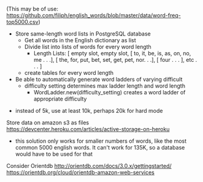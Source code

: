 (This may be of use: https://github.com/filiph/english_words/blob/master/data/word-freq-top5000.csv)

- Store same-length word lists in PostgreSQL database
  - Get all words in the English dictionary as list
  - Divide list into lists of words for every word length
    - Length Lists: [
      empty slot,
      empty slot,
      [ to, it, be, is, as, on, no, me . . .],
      [ the, for, put, bet, set, get, pet, nor. . .],
      [ four . . . ],
      etc . . .
    ]
  - create tables for every word length
- Be able to automatically generate word ladders of varying difficult
  - difficulty setting determines max ladder length and word length
    - WordLadder.new(difficulty_setting) creates a word ladder of
      appropriate difficulty
<!-- - For every fixed length word list, generate every possible word ladder
  - is this feasible?
    - would it take too much time to execute?
    - test by prototyping the generator of every possible word ladder for two-letter words
      - start with several words before doing all
- In the event that you can't generate EVERY possible word ladder
  - (which seems likely)
  - Generate word ladders on the fly from list of words
    - do so randomly, by brute force:
      - start with a random word from list
      - iterate through list until an adjacent word is found
        - word is adjacent if all but one letter are equal
      - keeping adding adjacent words until word ladder is of sufficient length
        - make sure there are no duplicate words
      - CONCERNS:
        - what if the final word is closer or as close to the original word as the
          intermediary words, or otherwise, what if steps are redundant?
          - EXAMPLES:
            - fun => run => gun
            - fun => fan => ran => run
          - SOLUTION:
            - For every index of word, store a list of previously used letters
            - don't allow letters to repeat
            - CRITICISM:
              - This would prevent: fun => gun => gum => gym => wyn
              - It's a bad solution. Probably should use a smarter method of
                generating word ladders -->

- instead of 5k, use at least 10k, perhaps 20k for hard mode

Store data on amazon s3 as files
https://devcenter.heroku.com/articles/active-storage-on-heroku
  - this solution only works for smaller numbers of words, like the most
    common 5000 english words. It can't work for 135K, so a database would
    have to be used for that

Consider Orientdb
http://orientdb.com/docs/3.0.x/gettingstarted/
https://orientdb.org/cloud/orientdb-amazon-web-services
